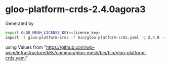 # gloo-platform-crds-2.4.0agora3

Generated by

```bash
export GLOO_MESH_LICENSE_KEY=<license_key>
import -t gloo-platform-crds -f bin/gloo-platform-crds.yaml -g 2.4.0 -r agora3
```

using Values from "https://github.com/wp-wcm/infrastructure/k8s/common/gloo-mesh/bin/bin/gloo-platform-crds.yaml"
